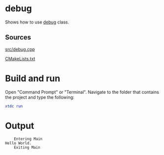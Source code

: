 # debug

Shows how to use [debug](https://codedocs.xyz/gammasoft71/xtd/classxtd_1_1diagnostics_1_1debug.html) class.

## Sources

[src/debug.cpp](src/debug.cpp)

[CMakeLists.txt](CMakeLists.txt)

# Build and run

Open "Command Prompt" or "Terminal". Navigate to the folder that contains the project and type the following:

```cmake
xtdc run
```

# Output

```
    Entering Main
Hello World.
    Exiting Main
```
